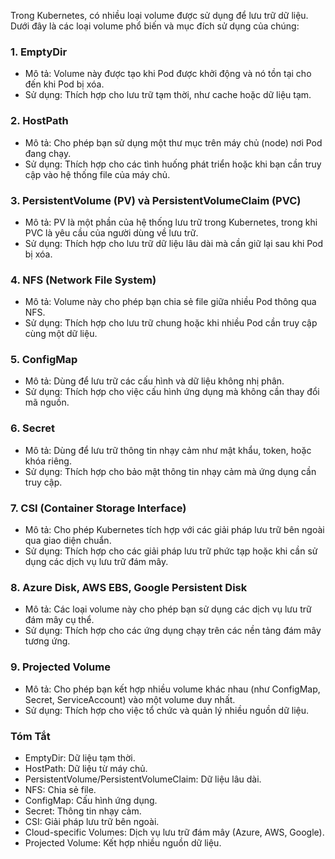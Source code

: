 ﻿Trong Kubernetes, có nhiều loại volume được sử dụng để lưu trữ dữ liệu. Dưới đây là các loại volume phổ biến và mục đích sử dụng của chúng:

### 1. EmptyDir
  * Mô tả: Volume này được tạo khi Pod được khởi động và nó tồn tại cho đến khi Pod bị xóa.
  * Sử dụng: Thích hợp cho lưu trữ tạm thời, như cache hoặc dữ liệu tạm.
### 2. HostPath
  * Mô tả: Cho phép bạn sử dụng một thư mục trên máy chủ (node) nơi Pod đang chạy.
  * Sử dụng: Thích hợp cho các tình huống phát triển hoặc khi bạn cần truy cập vào hệ thống file của máy chủ.
### 3. PersistentVolume (PV) và PersistentVolumeClaim (PVC)
  * Mô tả: PV là một phần của hệ thống lưu trữ trong Kubernetes, trong khi PVC là yêu cầu của người dùng về lưu trữ.
  * Sử dụng: Thích hợp cho lưu trữ dữ liệu lâu dài mà cần giữ lại sau khi Pod bị xóa.
### 4. NFS (Network File System)
  * Mô tả: Volume này cho phép bạn chia sẻ file giữa nhiều Pod thông qua NFS.
  * Sử dụng: Thích hợp cho lưu trữ chung hoặc khi nhiều Pod cần truy cập cùng một dữ liệu.
### 5. ConfigMap
  * Mô tả: Dùng để lưu trữ các cấu hình và dữ liệu không nhị phân.
  * Sử dụng: Thích hợp cho việc cấu hình ứng dụng mà không cần thay đổi mã nguồn.
### 6. Secret
  * Mô tả: Dùng để lưu trữ thông tin nhạy cảm như mật khẩu, token, hoặc khóa riêng.
  * Sử dụng: Thích hợp cho bảo mật thông tin nhạy cảm mà ứng dụng cần truy cập.
### 7. CSI (Container Storage Interface)
  * Mô tả: Cho phép Kubernetes tích hợp với các giải pháp lưu trữ bên ngoài qua giao diện chuẩn.
  * Sử dụng: Thích hợp cho các giải pháp lưu trữ phức tạp hoặc khi cần sử dụng các dịch vụ lưu trữ đám mây.
### 8. Azure Disk, AWS EBS, Google Persistent Disk
  * Mô tả: Các loại volume này cho phép bạn sử dụng các dịch vụ lưu trữ đám mây cụ thể.
  * Sử dụng: Thích hợp cho các ứng dụng chạy trên các nền tảng đám mây tương ứng.
### 9. Projected Volume
  * Mô tả: Cho phép bạn kết hợp nhiều volume khác nhau (như ConfigMap, Secret, ServiceAccount) vào một volume duy nhất.
  * Sử dụng: Thích hợp cho việc tổ chức và quản lý nhiều nguồn dữ liệu.
  
### Tóm Tắt
  * EmptyDir: Dữ liệu tạm thời.
  * HostPath: Dữ liệu từ máy chủ.
  * PersistentVolume/PersistentVolumeClaim: Dữ liệu lâu dài.
  * NFS: Chia sẻ file.
  * ConfigMap: Cấu hình ứng dụng.
  * Secret: Thông tin nhạy cảm.
  * CSI: Giải pháp lưu trữ bên ngoài.
  * Cloud-specific Volumes: Dịch vụ lưu trữ đám mây (Azure, AWS, Google).
  * Projected Volume: Kết hợp nhiều nguồn dữ liệu.  